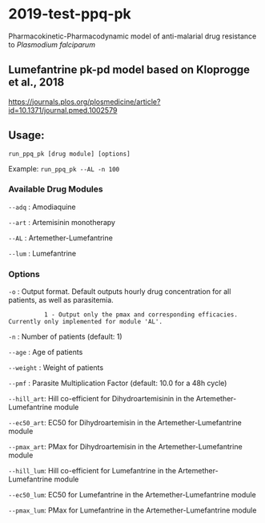 # 2019-test-ppq-pk

Pharmacokinetic-Pharmacodynamic model of anti-malarial drug resistance to *Plasmodium falciparum*

## Lumefantrine pk-pd model based on Kloprogge et al., 2018
https://journals.plos.org/plosmedicine/article?id=10.1371/journal.pmed.1002579

## Usage:
 `run_ppq_pk [drug module] [options]`

Example: `run_ppq_pk --AL -n 100`


### Available Drug Modules

`--adq`     : Amodiaquine

`--art`     : Artemisinin monotherapy

`--AL`      : Artemether-Lumefantrine 

`--lum`     : Lumefantrine

### Options

`-o`        : Output format. Default outputs hourly drug concentration for all patients, as well as            parasitemia.

              1 - Output only the pmax and corresponding efficacies. Currently only implemented for module 'AL'.

`-n`        : Number of patients (default: 1)

`--age`     : Age of patients

`--weight`  : Weight of patients

`--pmf`     : Parasite Multiplication Factor (default: 10.0 for a 48h cycle)


`--hill_art`: Hill co-efficient for Dihydroartemisinin in the Artemether-Lumefantrine module

`--ec50_art`: EC50 for Dihydroartemisin in the Artemether-Lumefantrine module

`--pmax_art`: PMax for Dihydroartemisin in the Artemether-Lumefantrine module


`--hill_lum`: Hill co-efficient for Lumefantrine in the Artemether-Lumefantrine module

`--ec50_lum`: EC50 for Lumefantrine in the Artemether-Lumefantrine module

`--pmax_lum`: PMax for Lumefantrine in the Artemether-Lumefantrine module
